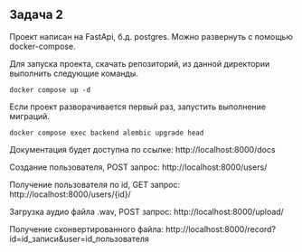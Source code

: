 ## Задача 2

Проект написан на FastApi, б.д. postgres. Можно развернуть с помощью docker-compose.

Для запуска проекта, скачать репозиторий, из данной директории выполнить следующие команды.

```
docker compose up -d
```
Если проект разворачивается первый раз, запустить выполнение миграций.
```
docker compose exec backend alembic upgrade head
```

Документация будет доступна по ссылке: http://localhost:8000/docs

Создание пользователя, POST запрос:  http://localhost:8000/users/

Получение пользователя по id, GET запрос:  http://localhost:8000/users/{id}/

Загрузка аудио файла .wav, POST запрос:  http://localhost:8000/upload/

Получение сконвертированного файла:  http://localhost:8000/record?id=id_записи&user=id_пользователя